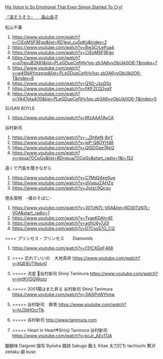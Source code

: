 
[His Voice Is So Emotional That Even Simon Started To Cry!](https://www.youtube.com/watch?v=eHiH1NytwjM)

[『涙そうそう』　　森山良子](https://www.youtube.com/watch?v=pISpugSrtoY)

松山千春
1. https://www.youtube.com/watch?v=CjEoMSF9Ego&list=RD1eqi_cu5pKo&index=2
1. https://www.youtube.com/watch?v=BwSCrLePua4
1. https://www.youtube.com/watch?v=CjEoMSF9Ego
1. https://www.youtube.com/watch?v=q7rexuB2KKI&list=PLeGDupCefjHy1vp-zb3A6vyObUik0O6-T&index=7
1. https://www.youtube.com/watch?v=w45NAYmzpgs&list=PLeGDupCefjHy1vp-zb3A6vyObUik0O6-T&index=6
1. https://www.youtube.com/watch?v=Q1lG-JzuD5s
1. https://www.youtube.com/watch?v=fiKFZCQ3yaY
1. https://www.youtube.com/watch?v=YA47pta4t10&list=PLeGDupCefjHy1vp-zb3A6vyObUik0O6-T&index=5

SUSAN BOYLE
1. https://www.youtube.com/watch?v=RfzAAATAyCA

谷村新司
1. https://www.youtube.com/watch?v=-_DhKeN-8xY
1. https://www.youtube.com/watch?v=jpP-Q8DYHdA
1. https://www.youtube.com/watch?v=QtSDGee7AkQ
1. https://www.youtube.com/watch?v=rgsua7OCpGo&list=RDrgsua7OCpGo&start_radio=1&t=152

遠くで汽笛を聞きながら
1. https://www.youtube.com/watch?v=C7Md24egSug
1. https://www.youtube.com/watch?v=dVuquiZAHZg
1. https://www.youtube.com/watch?v=Jlvtzc9Qcgo

徳永英明　-僕のそばに-
1. https://www.youtube.com/watch?v=30TzN7L-V0A&list=RD30TzN7L-V0A&start_radio=1
1. https://www.youtube.com/watch?v=TyapKDAhr4E
1. https://www.youtube.com/watch?v=agfjU6y7J0I
1. https://www.youtube.com/watch?v=D7CssS7G_CQ

==== プリンセス・プリンセス　　Diamonds
1. https://www.youtube.com/watch?v=f31CXGeF468

1. ==== 忘れていいの　大地真央
https://www.youtube.com/watch?v=AQE8UT9qsy0
1. ===== 流星 🌠谷村新司 Shinji Tanimura
https://www.youtube.com/watch?v=jmtKVDQWozo
1. ===== 2001陽はまた昇る 谷村新司 Shinji Tanimura
https://www.youtube.com/watch?v=3Al5PnWYnnw
1. ===== 谷村新司　群青
https://www.youtube.com/watch?v=hLObHOcr11k
1. ===== 谷村新司
http://www.tanimura.com
1. ===== Heart in Heart💗Shinji Tanimura 谷村新司
https://www.youtube.com/watch?v=kcJr_AExTOA

醍醐味 Daigomi
描写 Byōsha
錯誤 Sakugo
鍛え Kitae
太刀打ち tachiuchi
贅沢 zeitaku
癖 kuse

